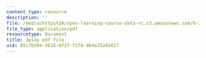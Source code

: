 ```yaml
---
content_type: resource
description: ''
file: /media/https%3A/open-learning-course-data-rc.s3.amazonaws.com/8-334-statistical-mechanics-ii-statistical-physics-of-fields-spring-2014/85c7b59456160f2ff2f8964e15a92817_fGUaxrIejr4.pdf
file_type: application/pdf
resourcetype: Document
title: 3play pdf file
uid: 85c7b594-5616-0f2f-f2f8-964e15a92817
---
```

